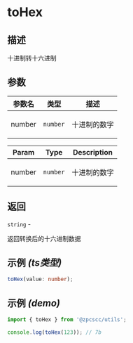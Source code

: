 # toHex

## 描述

<p>十进制转十六进制</p>

## 参数

| 参数名 | 类型                | 描述                |
| ------ | ------------------- | ------------------- |
| number | <code>number</code> | <p>十进制的数字</p> |

| Param  | Type                | Description         |
| ------ | ------------------- | ------------------- |
| number | <code>number</code> | <p>十进制的数字</p> |

## 返回

<code>string</code> - <p>返回转换后的十六进制数据</p>

## 示例 _(ts类型)_

```typescript
toHex(value: number);
```

## 示例 _(demo)_

```typescript
import { toHex } from '@zpcscc/utils';

console.log(toHex(123)); // 7b
```
